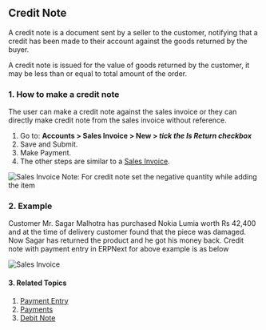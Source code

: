 <!-- add-breadcrumbs -->
## Credit Note

A credit note is a document sent by a seller to the customer, notifying that a credit has been made to their account against the goods returned by the buyer.

A credit note is issued for the value of goods returned by the customer, it may be less than or equal to total amount of the order. 

### 1. How to make a credit note

The user can make a credit note against the sales invoice or they can directly make credit note from the sales invoice without reference.

1. Go to: **Accounts > Sales Invoice > New > *tick the Is Return checkbox***
1. Save and Submit.
1. Make Payment.
1. The other steps are similar to a [Sales Invoice](/docs/user/manual/en/accounts/sales-invoice).


<img class="screenshot" alt="Sales Invoice" src="{{docs_base_url}}/assets/img/accounts/credit-note.png">
Note: For credit note set the negative quantity while adding the item

### 2. Example

Customer Mr. Sagar Malhotra has purchased Nokia Lumia worth Rs 42,400 and at the time of delivery customer found that the piece was damaged. Now Sagar has returned the product and he got his money back.
Credit note with payment entry in ERPNext for above example is as below

<img class="screenshot" alt="Sales Invoice" src="{{docs_base_url}}/assets/img/accounts/credit_note_example1.gif">

#### 3. Related Topics
1. [Payment Entry](/docs/user/manual/en/accounts/payment-entry)
1. [Payments](/docs/user/manual/en/accounts/payments)
1. [Debit Note](/docs/user/manual/en/accounts/debit-note)
